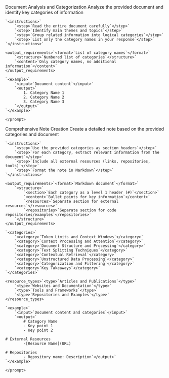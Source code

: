 <!-- Prompt 1: Document Analysis and Categorization -->

<prompt>
    <task>
        <name>Document Analysis and Categorization</name>
        <description>Analyze the provided document and identify key categories of information</description>
    </task>

    `<instructions>`
        `<step>`Read the entire document carefully`</step>`
        `<step>`Identify main themes and topics`</step>`
        `<step>`Group related information into logical categories`</step>`
        `<step>`List only the category names in your response`</step>`
    `</instructions>`

    <output_requirements>`<format>`List of category names`</format>`
        `<structure>`Numbered list of categories`</structure>`
        `<content>`Only category names, no additional information`</content>`
    </output_requirements>

    `<example>`
        `<input>`Document content`</input>`
        `<output>`
            1. Category Name 1
            2. Category Name 2
            3. Category Name 3
        `</output>`
    `</example>`
`</prompt>`

<!-- Prompt 2: Comprehensive Note Creation -->

<prompt>
    <task>
        <name>Comprehensive Note Creation</name>
        <description>Create a detailed note based on the provided categories and document</description>
    </task>

    `<instructions>`
        `<step>`Use the provided categories as section headers`</step>`
        `<step>`For each category, extract relevant information from the document`</step>`
        `<step>`Include all external resources (links, repositories, tools)`</step>`
        `<step>`Format the note in Markdown`</step>`
    `</instructions>`

    <output_requirements>`<format>`Markdown document`</format>`
        `<structure>`
            `<section>`Each category as a level 1 header (#)`</section>`
            `<content>`Bullet points for key information`</content>`
            `<resources>`Separate section for external resources`</resources>`
            `<repositories>`Separate section for code repositories/examples`</repositories>`
        `</structure>`
    </output_requirements>

    `<categories>`
        `<category>`Token Limits and Context Windows`</category>`
        `<category>`Context Processing and Attention`</category>`
        `<category>`Document Structure and Processing`</category>`
        `<category>`Text Splitting Techniques`</category>`
        `<category>`Contextual Retrieval`</category>`
        `<category>`Unstructured Data Processing`</category>`
        `<category>`Categorization and Filtering`</category>`
        `<category>`Key Takeaways`</category>`
    `</categories>`

    <resource_types>`<type>`Articles and Publications`</type>`
        `<type>`Websites and Documentation`</type>`
        `<type>`Tools and Frameworks`</type>`
        `<type>`Repositories and Examples`</type>`
    </resource_types>

    `<example>`
        `<input>`Document content and categories`</input>`
        `<output>`
            # Category Name
            - Key point 1
            - Key point 2

    # External Resources
            -[Resource Name](URL)

    # Repositories
            - Repository name: Description`</output>`
    `</example>`
`</prompt>`
